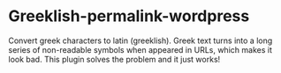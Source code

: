 # Greeklish-permalink-wordpress
Convert greek characters to latin (greeklish). Greek text turns into a long series of non-readable symbols when appeared in URLs, which makes it look bad. This plugin solves the problem and it just works! 
